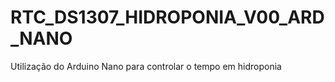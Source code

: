 # RTC_DS1307_HIDROPONIA_V00_ARD_NANO
Utilização do Arduino Nano para controlar o tempo em hidroponia
